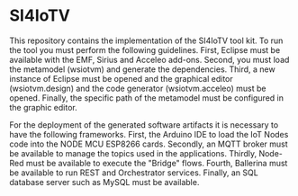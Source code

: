 # SI4IoTV

This repository contains the implementation of the SI4IoTV tool kit. To run the tool you must perform the following guidelines. First, Eclipse must be available with the EMF, Sirius and Acceleo add-ons. Second, you must load the metamodel (wsiotvm) and generate the dependencies. Third, a new instance of Eclipse must be opened and the graphical editor (wsiotvm.design) and the code generator (wsiotvm.acceleo) must be opened. Finally, the specific path of the metamodel must be configured in the graphic editor.

For the deployment of the generated software artifacts it is necessary to have the following frameworks. First, the Arduino IDE to load the IoT Nodes code into the NODE MCU ESP8266 cards. Secondly, an MQTT broker must be available to manage the topics used in the applications. Thirdly, Node-Red must be available to execute the "Bridge" flows. Fourth, Ballerina must be available to run REST and Orchestrator services. Finally, an SQL database server such as MySQL must be available.
